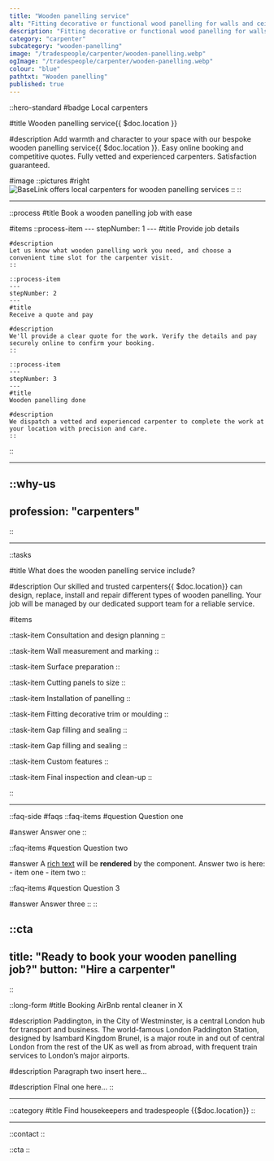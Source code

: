 ```yaml
---
title: "Wooden panelling service"
alt: "Fitting decorative or functional wood panelling for walls and ceilings"
description: "Fitting decorative or functional wood panelling for walls and ceilings"
category: "carpenter"
subcategory: "wooden-panelling"
image: "/tradespeople/carpenter/wooden-panelling.webp"
ogImage: "/tradespeople/carpenter/wooden-panelling.webp"
colour: "blue"
pathtxt: "Wooden panelling"
published: true
---
```


::hero-standard
#badge
Local carpenters

#title
Wooden panelling service{{ $doc.location }}

#description
Add warmth and character to your space with our bespoke wooden panelling service{{ $doc.location }}. Easy online booking and competitive quotes. Fully vetted and experienced carpenters. Satisfaction guaranteed.

#image
    ::pictures
    #right
    ![BaseLink offers local carpenters for wooden panelling services](/tradespeople/carpenter/wooden-panelling.webp)
    ::
::

---

::process
#title
Book a wooden panelling job with ease

#items
    ::process-item
    ---
    stepNumber: 1
    ---
    #title
    Provide job details

    #description
    Let us know what wooden panelling work you need, and choose a convenient time slot for the carpenter visit.
    ::
    
    ::process-item
    ---
    stepNumber: 2
    ---
    #title
    Receive a quote and pay

    #description
    We'll provide a clear quote for the work. Verify the details and pay securely online to confirm your booking.
    ::

    ::process-item
    ---
    stepNumber: 3
    ---
    #title
    Wooden panelling done

    #description
    We dispatch a vetted and experienced carpenter to complete the work at your location with precision and care.
    ::
::

---

::why-us
---
profession: "carpenters"
---
::

---

::tasks

#title
What does the wooden panelling service include?

#description
Our skilled and trusted carpenters{{ $doc.location}} can design, replace, install and repair different types of wooden panelling. Your job will be managed by our dedicated support team for a reliable service.

#items

  ::task-item
  Consultation and design planning
  ::

  ::task-item
  Wall measurement and marking
  ::

  ::task-item
  Surface preparation
  ::

  ::task-item
  Cutting panels to size
  ::

  ::task-item
  Installation of panelling
  ::

  ::task-item
  Fitting decorative trim or moulding
  ::

  ::task-item
  Gap filling and sealing
  ::

  ::task-item
  Gap filling and sealing
  ::

  ::task-item
  Custom features
  ::

  ::task-item
  Final inspection and clean-up
  ::

::

---

::faq-side
#faqs
  ::faq-items
  #question
  Question one

  #answer
  Answer one
  ::

  ::faq-items
  #question
  Question two

  #answer
  A [rich text](/services/commercial-cleaning) will be **rendered** by the component.
  Answer two is here:
    - item one
    - item two
  ::

  ::faq-items
  #question
  Question 3

  #answer
  Answer three
  ::
::

::cta
---
title: "Ready to book your wooden panelling job?"
button: "Hire a carpenter"
---
::

::long-form
#title
Booking AirBnb rental cleaner in X

#description
Paddington, in the City of Westminster, is a central London hub for transport and business. The world-famous London Paddington Station, designed by Isambard Kingdom Brunel, is a major route in and out of central London from the rest of the UK as well as from abroad, with frequent train services to London’s major airports.

#description
Paragraph two insert here...

#description
FInal one here...
::

---

::category
#title
Find housekeepers and tradespeople {{$doc.location}}
::

---

::contact
::

::cta
::